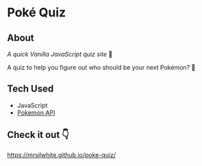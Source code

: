 # Poké Quiz 

## About
_A quick Vanilla JavaScript quiz site_ 🍦 

A quiz to help you figure out who should be your next Pokémon? 👀


## Tech Used
- JavaScript
- [Pokemon API](https://pokeapi.co/)

## Check it out 👇
https://mrsjlwhite.github.io/poke-quiz/